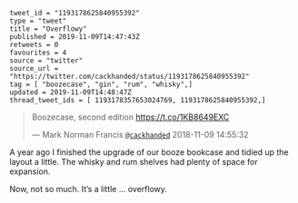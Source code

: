 ```
tweet_id = "1193178625840955392"
type = "tweet"
title = "Overflowy"
published = 2019-11-09T14:47:43Z
retweets = 0
favourites = 4
source = "twitter"
source_url = "https://twitter.com/cackhanded/status/1193178625840955392"
tag = [ "boozecase", "gin", "rum", "whisky",]
updated = 2019-11-09T14:48:47Z
thread_tweet_ids = [ 1193178357653024769, 1193178625840955392,]
```

> Boozecase, second edition https://t.co/1KB8649EXC
> 
> — Mark Norman Francis [`@cackhanded`](https://twitter.com/cackhanded/status/1060908754152161282) 2018-11-09 14:55:32

A year ago I finished the upgrade of our booze bookcase and tidied up the layout a little. The whisky and rum shelves had plenty of space for expansion. 

Now, not so much. It’s a little … overflowy.

<p class='image'><img src='http://mnf.m17s.net/2019/11/09/EI8FnsgXkAEhFL-.jpg' alt=''></p>

